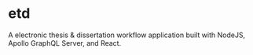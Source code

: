 # etd
A electronic thesis &amp; dissertation workflow application built with NodeJS, Apollo GraphQL Server, and React.
